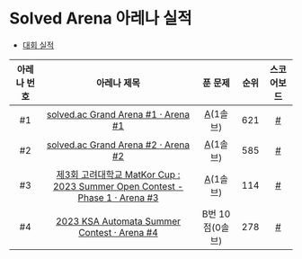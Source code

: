 # Solved Arena 아레나 실적

- <a href='https://github.com/happydm09/Baekjoon-Contest/blob/main/Contest.md'>대회 실적</a>

|아레나 번호|아레나 제목|푼 문제|순위|스코어보드
|:---:|:---:|:---:|:---:|:---:|
|#1|<a href='https://www.acmicpc.net/contest/view/1065'>solved.ac Grand Arena #1 · Arena #1</a>|<a  href='https://github.com/happydm09/Baekjoon-Contest/blob/main/Code/1065-1(A).py'>A</a>(1솔브)|621|<a href='https://scoreboard.solved.ac/?contestId=1065'>#</a>|
|#2|<a href='https://www.acmicpc.net/contest/view/1077'>solved.ac Grand Arena #2 · Arena #2</a>|<a  href='https://github.com/happydm09/Baekjoon-Contest/blob/main/Code/1077-1(A).py'>A</a>(1솔브)|585|<a href='https://scoreboard.solved.ac/?contestId=1077'>#</a>|
|#3|<a href='https://www.acmicpc.net/contest/view/1084'>제3회 고려대학교 MatKor Cup : 2023 Summer Open Contest - Phase 1 · Arena #3</a>|<a  href='https://github.com/happydm09/Baekjoon-Contest/blob/main/Code/1084-1(A).py'>A</a>(1솔브)|114|<a href='https://scoreboard.solved.ac/?contestId=1084'>#</a>|
|#4|<a href='https://www.acmicpc.net/contest/view/1086'>2023 KSA Automata Summer Contest · Arena #4</a>|B번 10점(0솔브)|278|<a href='https://scoreboard.solved.ac/?contestId=1086'>#</a>|
